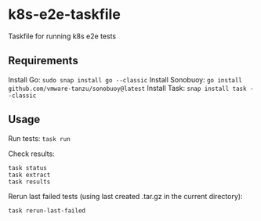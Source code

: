 # k8s-e2e-taskfile
Taskfile for running k8s e2e tests

## Requirements
Install Go: `sudo snap install go --classic`
Install Sonobuoy: `go install github.com/vmware-tanzu/sonobuoy@latest`
Install Task: `snap install task --classic`

## Usage

Run tests: `task run`

Check results:
```
task status
task extract
task results
```

Rerun last failed tests (using last created .tar.gz in the current directory):
```
task rerun-last-failed
```
